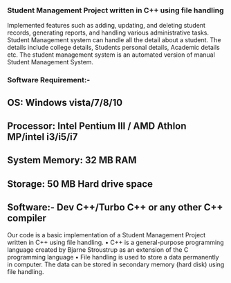 ### Student Management Project written in C++ using file handling
Implemented features such as adding, updating, and deleting student records, generating reports, and handling various administrative tasks.
Student Management system can handle all the detail about a student.
The details include college details, Students personal details, Academic details etc.
The student management system is an automated version of manual Student Management System.
### Software Requirement:-
## OS: Windows vista/7/8/10
## Processor: Intel Pentium III / AMD Athlon MP/intel i3/i5/i7
## System Memory: 32 MB RAM
## Storage: 50 MB Hard drive space
## Software:- Dev C++/Turbo C++ or any other C++ compiler
Our code is a basic implementation of a Student Management Project written in C++  using file handling. 
• C++  is a general-purpose programming language created by Bjarne Stroustrup as an extension of the C programming language
• File handling is used to store a data permanently in computer. The data can be stored in secondary memory (hard disk) using file handling.




